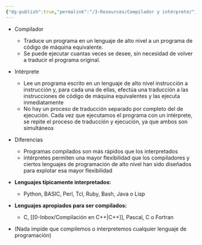 ```yaml
---
{"dg-publish":true,"permalink":"/3-Resources/Compilador y intérprete/","title":"Compilador y intérprete","noteIcon":""}
---
```


- Compilador
	- Traduce un programa en un lenguaje de alto nivel a un programa de código de máquina equivalente.
	- Se puede ejecutar cuantas veces se desee, sin necesidad de volver a traducir el programa original.

- Intérprete
	- Lee un programa escrito en un lenguaje de alto nivel instrucción a instrucción y, para cada una de ellas, efectúa una traducción a las instrucciones de código de máquina equivalentes y las ejecuta inmediatamente
	- No hay un proceso de traducción separado por completo del de ejecución. Cada vez que ejecutamos el programa con un intérprete, se repite el proceso de traducción y ejecución, ya que ambos son simultáneos

- Diferencias
	- Programas compilados son más rápidos que los interpretados
	- intérpretes permiten una mayor flexibilidad que los compiladores y ciertos lenguajes de programación de alto nivel han sido diseñados para explotar esa mayor flexibilidad

- **Lenguajes típicamente interpretados:**
	- Python, BASIC, Perl, Tcl, Ruby, Bash, Java o Lisp
- **Lenguajes apropiados para ser compilados:**
	- C, [[0-Inbox/Compilación en C++\|C++]], Pascal, C o Fortran

- (Nada impide que compilemos o interpretemos cualquier lenguaje de programación)
